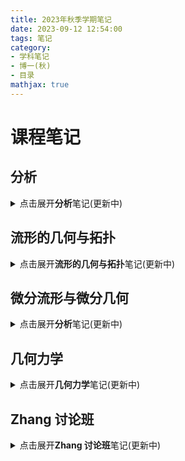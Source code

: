 ```yaml
---
title: 2023年秋季学期笔记
date: 2023-09-12 12:54:00
tags: 笔记
category:
- 学科笔记
- 博一(秋)
- 目录
mathjax: true
---
```


# 课程笔记

## 分析



<details>
  <summary>点击展开<b>分析</b>笔记(更新中)</summary>
  <iframe class="Formula de GB" style="border: none;" src="https://czhang271828.github.io/files/2023Autumn/分析.pdf#page=1&amp;toolbar=1&amp;statusbar=1&amp;view=fitH,100" width="100%" height="800"></iframe>
</details>

## 流形的几何与拓扑



<details>
  <summary>点击展开<b>流形的几何与拓扑</b>笔记(更新中)</summary>
  <iframe class="Formula de GB" style="border: none;" src="https://czhang271828.github.io/files/2023Autumn/流形的几何与拓扑.pdf#page=1&amp;toolbar=1&amp;statusbar=1&amp;view=fitH,100" width="100%" height="800"></iframe>
</details>


## 微分流形与微分几何



<details>
  <summary>点击展开<b>分析</b>笔记(更新中)</summary>
  <iframe class="Formula de GB" style="border: none;" src="https://czhang271828.github.io/files/2023Autumn/微分流形与微分几何.pdf#page=1&amp;toolbar=1&amp;statusbar=1&amp;view=fitH,100" width="100%" height="800"></iframe>
</details>

## 几何力学



<details>
  <summary>点击展开<b>几何力学</b>笔记(更新中)</summary>
  <iframe class="Formula de GB" style="border: none;" src="https://czhang271828.github.io/files/2023Autumn/几何力学.pdf#page=1&amp;toolbar=1&amp;statusbar=1&amp;view=fitH,100" width="100%" height="800"></iframe>
</details>

## Zhang 讨论班



<details>
  <summary>点击展开<b>Zhang 讨论班</b>笔记(更新中)</summary>
  <iframe class="Formula de GB" style="border: none;" src="https://czhang271828.github.io/files/2023Autumn/Zhang 讨论班.pdf#page=1&amp;toolbar=1&amp;statusbar=1&amp;view=fitH,100" width="100%" height="800"></iframe>
</details>